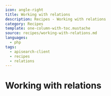 ```yaml
---
icon: angle-right
title: Working with relations
description: Recipes - Working with relations
category: Recipes
template: one-column-with-toc.mustache
source: recipes/working-with-relations.md
languages:
  - php
tags:
  - apisearch-client
  - recipes
  - relations
---
```


# Working with relations